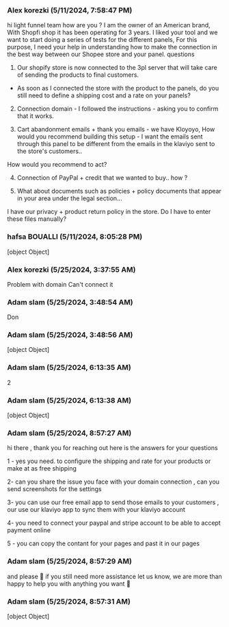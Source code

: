 ### Alex  korezki  (5/11/2024, 7:58:47 PM)

hi light funnel team  how are you ? 
I am the owner of an American brand,
With Shopfi shop it has been operating for 3 years.
I liked your tool and we want to start doing a series of tests for the different panels,
For this purpose, I need your help in understanding how to make the connection in the best way between our Shopee store and your panel.
questions
1) Our shopify store is now connected to the 3pl server that will take care of sending the products to final customers.
- As soon as I connected the store with the product to the panels, do you still need to define a shipping cost and a rate on your panels?

2) Connection domain - I followed the instructions - asking you to confirm that it works.

3) Cart abandonment emails + thank you emails - we have Kloyoyo,
How would you recommend building this setup - I want the emails sent through this panel to be different from the emails in the klaviyo sent to the store's customers..

How would you recommend to act?

4) Connection of PayPal + credit that we wanted to buy..
how ?

5) What about documents such as policies + policy documents that appear in your area under the legal section...

I have our privacy + product return policy in the store. Do I have to enter these files manually?

### hafsa BOUALLI (5/11/2024, 8:05:28 PM)

[object Object]

### Alex  korezki  (5/25/2024, 3:37:55 AM)

Problem with domain Can't connect it

### Adam slam (5/25/2024, 3:48:54 AM)

Don

### Adam slam (5/25/2024, 3:48:56 AM)

[object Object]

### Adam slam (5/25/2024, 6:13:35 AM)

2

### Adam slam (5/25/2024, 6:13:38 AM)

[object Object]

### Adam slam (5/25/2024, 8:57:27 AM)

hi there , thank you for reaching out here is the answers for your questions 

1 - yes you need. to configure the shipping and rate for your products or make at as free shipping 

2- can you share the issue you face with your domain connection , can you send screenshots for the settings 

3- you can use our free email app to send those emails to your customers , our use our klaviyo app to sync them with your klaviyo account 

4- you need to connect your paypal and stripe account to be able to accept payment online 

5 - you can copy the contant for your pages and past it in our pages

### Adam slam (5/25/2024, 8:57:29 AM)

and please 🙏  if you still need more assistance let us know, we are more than happy to help you with anything you want 🥰

### Adam slam (5/25/2024, 8:57:31 AM)

[object Object]
